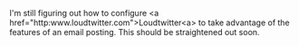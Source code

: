 <html><body><p>I'm still figuring out how to configure &lt;a href="http:www.loudtwitter.com"&gt;Loudtwitter&lt;a&gt; to take advantage of the features of an email posting. This should be straightened out soon.</p></body></html>